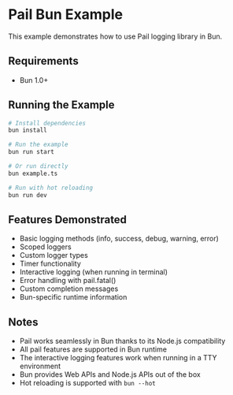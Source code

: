 # Pail Bun Example

This example demonstrates how to use Pail logging library in Bun.

## Requirements

- Bun 1.0+

## Running the Example

```bash
# Install dependencies
bun install

# Run the example
bun run start

# Or run directly
bun example.ts

# Run with hot reloading
bun run dev
```

## Features Demonstrated

- Basic logging methods (info, success, debug, warning, error)
- Scoped loggers
- Custom logger types
- Timer functionality
- Interactive logging (when running in terminal)
- Error handling with pail.fatal()
- Custom completion messages
- Bun-specific runtime information

## Notes

- Pail works seamlessly in Bun thanks to its Node.js compatibility
- All pail features are supported in Bun runtime
- The interactive logging features work when running in a TTY environment
- Bun provides Web APIs and Node.js APIs out of the box
- Hot reloading is supported with `bun --hot`
